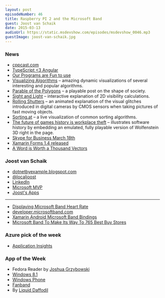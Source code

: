 ```yaml
---
layout: post
episodeNumber: 46
title: Raspberry PI 2 and the Microsoft Band 
guest: Joost van Schaik
date: 2015-03-13
audioUrl: https://static.msdevshow.com/episodes/msdevshow_0046.mp3
guestImage: joost-van-schaik.jpg
---
```


### News

 - [cppcast.com](http://cppcast.com/)
 - [TypeScript <3 Angular](http://blogs.msdn.com/b/somasegar/archive/2015/03/05/typescript-lt-3-angular.aspx)
 - [Our Programs are Fun to use](http://blog.codinghorror.com/our-programs-are-fun-to-use/)
  - [Visualizing Algorithms](http://bost.ocks.org/mike/algorithms/) – amazing dynamic visualizations of several interesting and popular algorithms.
  - [Parable of the Polygons](http://ncase.me/polygons/) – a playable post on the shape of society.
  - [Sight and Light](http://ncase.me/sight-and-light/) – interactive explanation of 2D visibility calculations.
  - [Rolling Shutters](http://jasmcole.com/2014/10/12/rolling-shutters/) – an animated explanation of the visual glitches introduced in digital cameras by CMOS sensors when taking pictures of fast moving objects.
  - [Sorting.at](http://sorting.at/) – a live visualization of common sorting algorithms.
  - [The future of games history is workplace theft](http://www.polygon.com/2015/3/6/8158649/games-history-workplace-theft-internet-archive) – illustrates software history by embedding an emulated, fully playable version of Wolfenstein 3D right in the page.
 - [Skype for Business March 18th](https://www.thurrott.com/cloud/office-365/2005/skype-for-business-to-launch-march-18)
 - [Xamarin Forms 1.4 released](http://forums.xamarin.com/discussion/35451/xamarin-forms-1-4-0-released)
 - [A Word is Worth a Thousand Vectors](http://technology.stitchfix.com/blog/2015/03/11/word-is-worth-a-thousand-vectors)

### Joost van Schaik

 - [dotnetbyexample.blogspot.com](http://dotnetbyexample.blogspot.com/)
 - [@localjoost](https://twitter.com/localjoost)
 - [LinkedIn](https://www.linkedin.com/in/joostvanschaik)
 - [Microsoft MVP](http://mvp.microsoft.com/en-us/MVP/Joost%20van%20Schaik-4034925)
 - [Joost's Apps](http://www.windowsphone.com/en-us/search?q=localjoost)

----------------------

 - [Displaying Microsoft Band Heart Rate](http://dotnetbyexample.blogspot.nl/2015/02/displaying-microsoft-band-heart-rate.html)
 - [developer.microsoftband.com](http://developer.microsoftband.com/)
 - [Xamarin Android Microsoft Band Bindings](https://github.com/mattleibow/Microsoft-Band-SDK-Bindings)
 - [Microsoft Band To Make Its Way To 765 Best Buy Stores](http://www.ubergizmo.com/2015/03/microsoft-band-to-make-its-way-to-765-best-buy-stores/)

### Azure pick of the week

 - [Application Insights](http://azure.microsoft.com/en-us/services/application-insights/)

### App of the Week

 - Fedora Reader by [Joshua Grzybowski](https://twitter.com/sonofnun)
  - [Windows 8.1](http://apps.microsoft.com/windows/app/fedora-reader/3528f572-3c33-494c-a164-2e7c9dd17661)
  - [Windows Phone](http://www.windowsphone.com/s?appid=f6e20617-232a-4901-a22d-ead28b0326dc)
 - [Fanband](http://www.windowsphone.com/s?appid=4e15336b-e7f8-4fad-85f3-fbdfadb1d1e5)
  - By [Liquid Daffodil](http://liquiddaffodil.com/LiquidDaffodil/)
